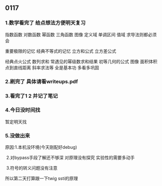## 0117

### 1.数学看完了 给点想法方便明天复习 

指数函数 对数函数 幂函数 三角函数 图像 定义域 单调区间 值域 求导法则都必须会

重要极限的记忆 经典不等式的记忆 立方和公式 立方差公式

经典点火公式 数列求和 常遇见的幂级数求和结果  初等几何的公式 图像 面积体积 点到直线距离 斜率求法等 全是基本功 多看多巩固

### 2.刷完了 具体请看writeups.pdf

### 3.看完了1 2 并记了笔记

### 4.今日没时间找

暂定明天找

### 5.没做出来

原因:1.本机没环境(今天刚配好debug)

​        2.对bypass手段了解还不够深 对原理没有探究 实验性的需要多动手

​        3.符号的转义问题没有注意 

所以第二天打算跟一下twig ssti的原理